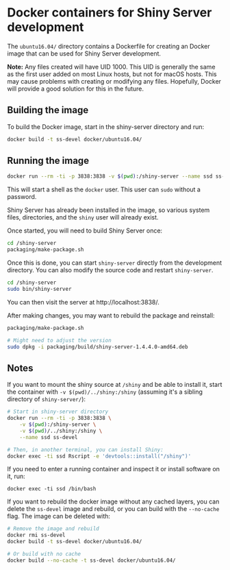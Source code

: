 Docker containers for Shiny Server development
==============================================

The `ubuntu16.04/` directory contains a Dockerfile for creating an Docker image that can be used for Shiny Server development.

**Note:** Any files created will have UID 1000. This UID is generally the same as the first user added on most Linux hosts, but not for macOS hosts. This may cause problems with creating or modifying any files. Hopefully, Docker will provide a good solution for this in the future.


## Building the image

To build the Docker image, start in the shiny-server directory and run:

```sh
docker build -t ss-devel docker/ubuntu16.04/
```

## Running the image

```sh
docker run --rm -ti -p 3838:3838 -v $(pwd):/shiny-server --name ssd ss-devel
```

This will start a shell as the `docker` user. This user can `sudo` without a password.

Shiny Server has already been installed in the image, so various system files, directories, and the `shiny` user will already exist.

Once started, you will need to build Shiny Server once:

```sh
cd /shiny-server
packaging/make-package.sh
```

Once this is done, you can start `shiny-server` directly from the development directory. You can also modify the source code and restart `shiny-server`.

```sh
cd /shiny-server
sudo bin/shiny-server
```

You can then visit the server at http://localhost:3838/.

After making changes, you may want to rebuild the package and reinstall:

```sh
packaging/make-package.sh

# Might need to adjust the version
sudo dpkg -i packaging/build/shiny-server-1.4.4.0-amd64.deb
```


## Notes

If you want to mount the shiny source at `/shiny` and be able to install it, start the container with `-v $(pwd)/../shiny:/shiny` (assuming it's a sibling directory of `shiny-server/`):

```sh
# Start in shiny-server directory
docker run --rm -ti -p 3838:3838 \
    -v $(pwd):/shiny-server \
    -v $(pwd)/../shiny:/shiny \
    --name ssd ss-devel

# Then, in another terminal, you can install Shiny:
docker exec -ti ssd Rscript -e 'devtools::install("/shiny")'
```


If you need to enter a running container and inspect it or install software on it, run:

```
docker exec -ti ssd /bin/bash
```


If you want to rebuild the docker image without any cached layers, you can delete the `ss-devel` image and rebuild, or you can build with the `--no-cache` flag. The image can be deleted with:

```sh
# Remove the image and rebuild
docker rmi ss-devel
docker build -t ss-devel docker/ubuntu16.04/

# Or build with no cache
docker build --no-cache -t ss-devel docker/ubuntu16.04/
```
